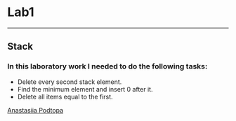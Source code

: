 # Lab1
_____
## Stack

### In this laboratory work I needed to do the following tasks:

* Delete every second stack element.
* Find the minimum element and insert 0 after it. 
* Delete all items equal to the first.

[Anastasiia Podtopa](https://github.com/Podtopa)
